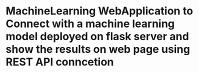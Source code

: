 # MachineLearning WebApplication to Connect with a machine learning model deployed on flask server and show the results on web page using REST API conncetion
